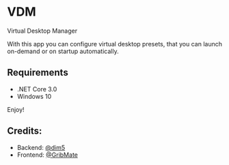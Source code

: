 # VDM

Virtual Desktop Manager

With this app you can configure virtual desktop presets, that you can launch on-demand or on startup automatically.

## Requirements

- .NET Core 3.0
- Windows 10

Enjoy!

## Credits:
- Backend: [@dim5](https://github.com/dim5)  
- Frontend: [@GribMate](https://github.com/GribMate)
